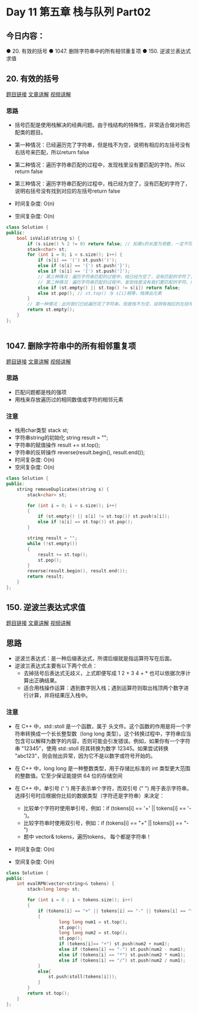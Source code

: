 # Day 11 第五章 栈与队列 Part02

## 今日内容： 

● 20. 有效的括号
● 1047. 删除字符串中的所有相邻重复项
● 150. 逆波兰表达式求值

## 20. 有效的括号
[题目链接](https://leetcode.cn/problems/valid-parentheses/)
[文章讲解](https://programmercarl.com/0020.%E6%9C%89%E6%95%88%E7%9A%84%E6%8B%AC%E5%8F%B7.html#%E7%AE%97%E6%B3%95%E5%85%AC%E5%BC%80%E8%AF%BE)
[视频讲解](https://www.bilibili.com/video/BV1AF411w78g)

### 思路
- 括号匹配是使用栈解决的经典问题。由于栈结构的特殊性，非常适合做对称匹配类的题目。
- 第一种情况：已经遍历完了字符串，但是栈不为空，说明有相应的左括号没有右括号来匹配，所以return false
- 第二种情况：遍历字符串匹配的过程中，发现栈里没有要匹配的字符。所以return false
- 第三种情况：遍历字符串匹配的过程中，栈已经为空了，没有匹配的字符了，说明右括号没有找到对应的左括号return false

- 时间复杂度: O(n)
- 空间复杂度: O(n)
```cpp
class Solution {
public:
    bool isValid(string s) {
        if (s.size() % 2 != 0) return false; // 如果s的长度为奇数，一定不符合要求
        stack<char> st;
        for (int i = 0; i < s.size(); i++) {
            if (s[i] == '(') st.push(')');
            else if (s[i] == '{') st.push('}');
            else if (s[i] == '[') st.push(']');
            // 第三种情况：遍历字符串匹配的过程中，栈已经为空了，没有匹配的字符了，说明右括号没有找到对应的左括号 return false
            // 第二种情况：遍历字符串匹配的过程中，发现栈里没有我们要匹配的字符。所以return false
            else if (st.empty() || st.top() != s[i]) return false;
            else st.pop(); // st.top() 与 s[i]相等，栈弹出元素
        }
        // 第一种情况：此时我们已经遍历完了字符串，但是栈不为空，说明有相应的左括号没有右括号来匹配，所以return false，否则就return true
        return st.empty();
    }
};
  
```
## 1047. 删除字符串中的所有相邻重复项
[题目链接](https://leetcode.cn/problems/remove-all-adjacent-duplicates-in-string/)
[文章讲解](https://programmercarl.com/1047.%E5%88%A0%E9%99%A4%E5%AD%97%E7%AC%A6%E4%B8%B2%E4%B8%AD%E7%9A%84%E6%89%80%E6%9C%89%E7%9B%B8%E9%82%BB%E9%87%8D%E5%A4%8D%E9%A1%B9.html#%E7%AE%97%E6%B3%95%E5%85%AC%E5%BC%80%E8%AF%BE)
[视频讲解](https://www.bilibili.com/video/BV12a411P7mw)

### 思路
- 匹配问题都是栈的强项
- 用栈来存放遍历过的相同数值或字符的相邻元素

### 注意
-  栈用char类型 stack<char> st;
-  字符串string的初始化 string result = "";
-  字符串的赋值操作 result += st.top();
-  字符串的反转操作 reverse(result.begin(), result.end());
- 时间复杂度: O(n)
- 空间复杂度: O(n)
```cpp
class Solution {
public:
    string removeDuplicates(string s) {
        stack<char> st;

        for (int i = 0; i < s.size(); i++)
        {
            if (st.empty() || s[i] != st.top()) st.push(s[i]);
            else if (s[i] == st.top()) st.pop();
        }

        string result = "";
        while (!st.empty())
        {
            result += st.top();
            st.pop();
        }
        reverse(result.begin(), result.end());
        return result;
    }
};
```

## 150. 逆波兰表达式求值
[题目链接](https://leetcode.cn/problems/evaluate-reverse-polish-notation/description/)
[文章讲解](https://programmercarl.com/0150.%E9%80%86%E6%B3%A2%E5%85%B0%E8%A1%A8%E8%BE%BE%E5%BC%8F%E6%B1%82%E5%80%BC.html)
[视频讲解](https://www.bilibili.com/video/BV1kd4y1o7on)

## 思路
- 逆波兰表达式：是一种后缀表达式，所谓后缀就是指运算符写在后面。
- 逆波兰表达式主要有以下两个优点：
    - 去掉括号后表达式无歧义，上式即便写成 1 2 + 3 4 + * 也可以依据次序计算出正确结果。
    - 适合用栈操作运算：遇到数字则入栈；遇到运算符则取出栈顶两个数字进行计算，并将结果压入栈中。
### 注意
- 在 C++ 中，std::stoll 是一个函数，属于 <string> 头文件。这个函数的作用是将一个字符串转换成一个长长整型数（long long 类型）。这个转换过程中，字符串应当包含可以解释为数字的内容，否则可能会引发错误。例如，如果你有一个字符串 "12345"，使用 std::stoll 将其转换为数字 12345。如果尝试转换 "abc123"，则会抛出异常，因为它不是以数字或符号开始的。
- 在 C++ 中，long long 是一种整数类型，用于存储比标准的 int 类型更大范围的整数值。它至少保证能提供 64 位的存储空间

- 在 C++ 中，单引号 (' ') 用于表示单个字符，而双引号 (" ") 用于表示字符串。选择引号时应根据你比较的数据类型（字符还是字符串）来决定：
    - 比较单个字符时使用单引号，例如：if (tokens[i] == '+' || tokens[i] == '-')。
    - 比较字符串时使用双引号，例如：if (tokens[i] == "+" || tokens[i] == "-")
    - 题中 vector<string>& tokens，遍历tokens， 每个都是字符串！

- 时间复杂度: O(n)
- 空间复杂度: O(n)
```cpp
class Solution {
public:
    int evalRPN(vector<string>& tokens) {
        stack<long long> st;

        for (int i = 0 ; i < tokens.size(); i++)
        {
            if (tokens[i] == "+" || tokens[i] == "-" || tokens[i] == "*" || tokens[i] == "/")
            {
                    long long num1 = st.top();
                    st.pop();
                    long long num2 = st.top();
                    st.pop();
                    if (tokens[i]== "+") st.push(num2 + num1);
                    else if (tokens[i] == "-") st.push(num2 - num1);
                    else if (tokens[i] == "*") st.push(num2 * num1);
                    else if (tokens[i] == "/") st.push(num2 / num1);
            }
            else{
                st.push(stoll(tokens[i]));
            }
        }
        return st.top();
    }
};
```
